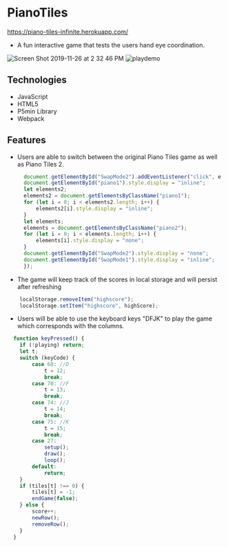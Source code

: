 # PianoTiles
https://piano-tiles-infinite.herokuapp.com/

* A fun interactive game that tests the users hand eye coordination.

![Screen Shot 2019-11-26 at 2 32 46 PM](https://user-images.githubusercontent.com/52211990/69678179-ab485700-1059-11ea-8141-8219cc04a8ab.png)
![playdemo](https://user-images.githubusercontent.com/52211990/69684312-194a4980-106d-11ea-92c7-3a024fa1a9a2.gif)


## Technologies
* JavaScript
* HTML5
* P5min Library
* Webpack

## Features
* Users are able to switch between the original Piano Tiles game as well as Piano Tiles 2.
  ``` Javascript
    document.getElementById("SwapMode2").addEventListener("click", e => {
    document.getElementById("piano1").style.display = "inline";
    let elements2;
    elements2 = document.getElementsByClassName("piano1");
    for (let i = 0; i < elements2.length; i++) {
        elements2[i].style.display = "inline";
    }
    let elements;
    elements = document.getElementsByClassName("piano2");
    for (let i = 0; i < elements.length; i++) {
        elements[i].style.display = "none";
    }
    document.getElementById("SwapMode2").style.display = "none";
    document.getElementById("SwapMode1").style.display = "inline";
    });
  ```
* The game will keep track of the scores in local storage and will persist after refreshing
``` Javascript
    localStorage.removeItem("highscore");
    localStorage.setItem("highscore", highScore);
```
* Users will be able to use the keyboard keys "DFJK" to play the game which corresponds with the columns.
``` Javascript
  function keyPressed() {
    if (!playing) return;
    let t;
    switch (keyCode) {
        case 68: //D
            t = 12;
            break;
        case 70: //F
            t = 13;
            break;
        case 74: //J
            t = 14;
            break;
        case 75: //K
            t = 15;
            break;
        case 27:
            setup();
            draw();
            loop();
        default:
            return;
    }
    if (tiles[t] !== 0) {
        tiles[t] = -1;
        endGame(false);
    } else {
        score++;
        newRow();
        removeRow();
    }
  }
```
